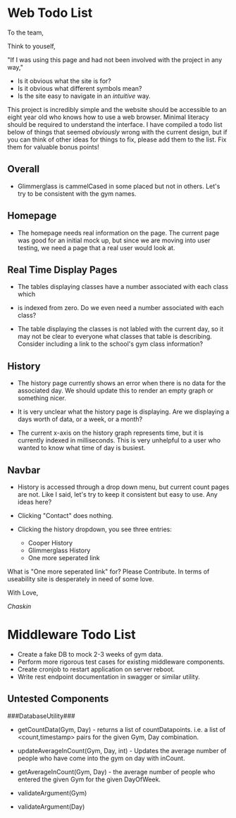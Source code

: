 Web Todo List
=============
To the team,

Think to youself,

"If I was using this page and had not been
involved with the project in any way,"

- Is it obvious what the site is for?
- Is it obvious what different symbols mean?
- Is the site easy to navigate in an *intuitive* way.

This project is incredibly simple and the website should be accessible to
an eight year old who knows how to use a web browser.  Minimal literacy should
be required to understand the interface.  I have compiled a todo list below of
things that seemed *obviously* wrong with the current design, but if you can
think of other ideas for things to fix, please add them to the list. Fix them
for valuable bonus points!

Overall
-------
- Glimmerglass is cammelCased in some placed but not in others.  Let's try to be
consistent with the gym names.


Homepage
--------
- The homepage needs real information on the page.
The current page was good for an initial mock up, but since we are moving into
user testing, we need a page that a real user would look at.

Real Time Display Pages
-----------------------
- The tables displaying classes have a number associated with each class which
- is indexed from zero.  Do we even need a number associated with each class?

- The table displaying the classes is not labled with the current day, so it
may not be clear to everyone what classes that table is describing.  Consider
including a link to the school's gym class information?

History
-------
- The history page currently shows an error when there is no data for the
associated day.  We should update this to render an empty graph or something
nicer.

- It is very unclear what the history page is displaying.  Are we displaying a
days worth of data, or a week, or a month?

- The current x-axis on the history graph represents time, but it is currently
indexed in milliseconds.  This is very unhelpful to a user who wanted to know
what time of day is busiest.

Navbar
------
- History is accessed through a drop down menu, but current count pages are not.
Like I said, let's try to keep it consistent but easy to use.  Any ideas here?

- Clicking "Contact" does nothing.

- Clicking the history dropdown, you see three entries:
  - Cooper History
  - Glimmerglass History
  - One more seperated link

What is "One more seperated link" for?
Please Contribute.  In terms of useability site is desperately in need of some
love.  
  
With Love,

*Chaskin*

Middleware Todo List
====================
- Create a fake DB to mock 2-3 weeks of gym data.
- Perform more rigorous test cases for existing middleware components.
- Create cronjob to restart application on server reboot.
- Write rest endpoint documentation in swagger or similar utility.

Untested Components
-------------------

###DatabaseUtility###

- getCountData(Gym, Day) - returns a list of countDatapoints. i.e. a list of <count,timestamp> pairs for the given Gym, Day combination.

- updateAverageInCount(Gym, Day, int) - Updates the average number of people who have come into the gym on day with inCount.

- getAverageInCount(Gym, Day) - the average number of people who entered the given Gym for the given DayOfWeek.

- validateArgument(Gym)

- validateArgument(Day)
